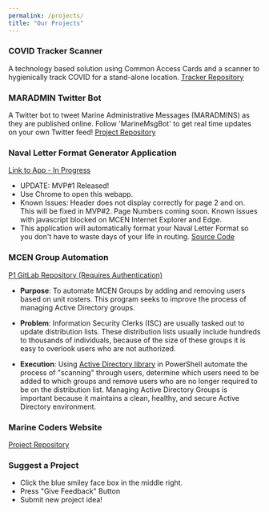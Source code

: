 ```yaml
---
permalink: /projects/
title: "Our Projects"
---
```


### COVID Tracker Scanner
A technology based solution using Common Access Cards and a scanner to hygienically track COVID for a stand-alone location.
[Tracker Repository](https://github.com/marinecoders/covid_tracker_scanner)

### MARADMIN Twitter Bot
A Twitter bot to tweet Marine Administrative Messages (MARADMINS) as they are published online.  Follow 'MarineMsgBot' to get real time updates on your own Twitter feed!
[Project Repository](https://github.com/marinecoders/maradminsTwitterBot)

### Naval Letter Format Generator Application
[Link to App - In Progress](https://marinecoders.github.io/_pages/naval_letter_js_test.html)
  * UPDATE: MVP#1 Released!
  * Use Chrome to open this webapp.
  * Known Issues: Header does not display correctly for page 2 and on. This will be fixed in MVP#2. Page Numbers coming soon. Known issues with javascript blocked on MCEN Internet Explorer and Edge.
  * This application will automatically format your Naval Letter Format so you don't have to waste days of your life in routing. [Source Code](https://github.com/marinecoders/marinecoders.github.io)


### MCEN Group Automation
[P1 GitLab Repository \(Requires Authentication\)](https://code.il2.dso.mil/marine-coders/mcen-group-automation)
 * **Purpose**: To automate MCEN Groups by adding and removing users based on unit rosters. This program seeks to improve the process of managing Active Directory groups.

 * **Problem**: Information Security Clerks (ISC) are usually tasked out to update distribution lists. These distribution lists usually include hundreds to thousands of individuals, because of the size of these groups it is easy to overlook users who are not authorized.

 * **Execution**: Using [Active Directory library](https://docs.microsoft.com/en-us/powershell/module/addsadministration/?view=windowsserver2019-ps) in PowerShell automate the process of "scanning" through users, determine which users need to be added to which groups and remove users who are no longer required to be on the distribution list. Managing Active Directory Groups is important because it maintains a clean, healthy, and secure Active Directory environment.

### Marine Coders Website
[Project Repository](https://github.com/marinecoders/marinecoders.github.io)

### Suggest a Project
* Click the blue smiley face box in the middle right.
* Press "Give Feedback" Button
* Submit new project idea!

<script src="https://sak.userreport.com/518be00889324d26a196/launcher.js" async id="userreport-launcher-script"></script>
